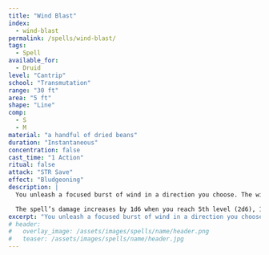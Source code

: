 ```yaml
---
title: "Wind Blast"
index:
  - wind-blast
permalink: /spells/wind-blast/
tags:
  - Spell
available_for:
  - Druid
level: "Cantrip"
school: "Transmutation"
range: "30 ft"
area: "5 ft"
shape: "Line"
comp:
  - S
  - M
material: "a handful of dried beans"
duration: "Instantaneous"
concentration: false
cast_time: "1 Action"
ritual: false
attack: "STR Save"
effect: "Bludgeoning"
description: |
  You unleash a focused burst of wind in a direction you choose. The wind travels in a line 5 feet wide and 30 feet long. The first creature in the line must make a Strength saving throw. On failure, it takes 1d6 bludgeoning damage and is pushed 5 feet away from you or falls prone (your choice).

  The spell’s damage increases by 1d6 when you reach 5th level (2d6), 11th level (3d6), and 17th level (4d6).
excerpt: "You unleash a focused burst of wind in a direction you choose."
# header:
#   overlay_image: /assets/images/spells/name/header.png
#   teaser: /assets/images/spells/name/header.jpg
---
```

